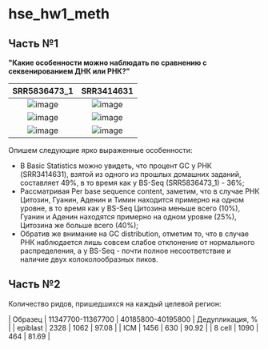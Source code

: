 # hse_hw1_meth

## Часть №1

__"Какие особенности можно наблюдать по сравнению с секвенированием ДНК или РНК?"__

| SRR5836473_1 | SRR3414631 |
| :---: | :---: |
|![image](https://user-images.githubusercontent.com/71905847/154557992-bdbebdfb-93de-43e0-9262-f996e9d20456.png)|![image](https://user-images.githubusercontent.com/71905847/154557874-e4ad06aa-39ef-439c-ad5a-a418a37b9b90.png)|
|![image](https://user-images.githubusercontent.com/71905847/154558228-ddc55579-4b98-4fde-9fdd-bbe3435356ab.png)|![image](https://user-images.githubusercontent.com/71905847/154558190-85401726-0080-40e1-a3b6-4b2e22e2f0c3.png)|
|![image](https://user-images.githubusercontent.com/71905847/154558564-0645c795-f285-4e65-b31c-6c4ebc39cc82.png)|![image](https://user-images.githubusercontent.com/71905847/154558589-975b7c40-f5bc-488f-9b75-981892e16688.png)|

Опишем следующие ярко выраженные особенности:
- В Basic Statistics можно увидеть, что процент GC у РНК (SRR3414631), взятой из одного из прошлых домашних заданий, составляет 49%, в то время как у BS-Seq (SRR5836473_1) - 36%;
- Рассматривая Per base sequence content, заметим, что в случае РНК Цитозин, Гуанин, Аденин и Тимин находится примерно на одном уровне, в то время как у BS-Seq Цитозина меньше всего (10%), Гуанин и Аденин находятся примерно на одном уровне (25%), Цитозина же больше всего (40%);
- Обратив же внимание на GC distribution, отметим то, что в случае РНК наблюдается лишь совсем слабое отклонение от нормального распределения, а у BS-Seq - почти полное несоответствие и наличие двух колоколообразных пиков.

## Часть №2

Количество ридов, пришедшихся на каждый целевой регион:

| Образец | 11347700-11367700 | 40185800-40195800 | Дедупликация, % |
| epiblast | 2328 | 1062 | 97.08 |
| ICM | 1456 | 630 | 90.92 |
| 8 cell | 1090 | 464 | 81.69 |
